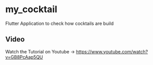 # my_cocktail

Flutter Application to check how cocktails are build

## Video

Watch the Tutorial on Youtube -> https://www.youtube.com/watch?v=GB8PcAap5QU

